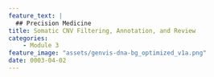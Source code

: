 ```yaml
---
feature_text: |
  ## Precision Medicine
title: Somatic CNV Filtering, Annotation, and Review
categories:
    - Module 3
feature_image: "assets/genvis-dna-bg_optimized_v1a.png"
date: 0003-04-02
---
```


